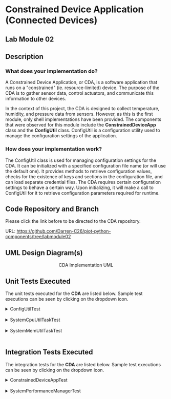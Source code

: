 # Constrained Device Application (Connected Devices)

## Lab Module 02

## Description

### What does your implementation do?
A Constrained Device Application, or CDA, is a software application that runs on a "constrained" (ie. resource-limited) device. The purpose of the CDA is to gather sensor data, control actuators, and communicate this information to other devices.

In the context of this project, the CDA is designed to collect temperature, humidity, and pressure data from sensors. However, as this is the first module, only shell implementations have been provided. The components that were observed for this module include the <b>ConstrainedDeviceApp</b> class and the <b>ConfigUtil</b> class. ConfigUtil is a configuration utility used to manage the configuration settings of the application.

### How does your implementation work?

The ConfigUtil class is used for managing configuration settings for the CDA. It can be initialized with a specified configuration file name (or will use the default one). It provides methods to retrieve configuration values, checks for the existence of keys and sections in the configuration file, and can load separate credential files. The CDA requires certain configuration settings to behave a certain way. Upon initializing, it will make a call to ConfigUtil for it to retrieve configuration parameters required for runtime.

## Code Repository and Branch
Please click the link before to be directed to the CDA repository.

URL: https://github.com/Darren-C26/piot-python-components/tree/labmodule02

## UML Design Diagram(s)

<p style="text-align: center;">CDA Implementation UML</p>

## Unit Tests Executed
The unit tests executed for the <b>CDA</b> are listed below. Sample test executions can be seen by clicking on the dropdown icon.

<details close>
<summary>ConfigUtilTest</summary>

```
Finding files... done.
Importing test modules ... done.

2023-09-22 20:42:58,167:ConfigUtilTest:INFO:Testing ConfigUtil class...
2023-09-22 20:42:58,168:ConfigUtil:INFO:Loading config: ./ValidTestConfig.props
2023-09-22 20:42:58,178:ConfigUtil:DEBUG:Config: ['Mqtt.GatewayService', 'Coap.GatewayService', 'ConstrainedDevice']
2023-09-22 20:42:58,178:ConfigUtil:INFO:Created instance of ConfigUtil: <programmingtheiot.common.ConfigUtil.ConfigUtil object at 0x000002EA46358DC0>
----------------------------------------------------------------------
Ran 8 tests in 0.012s

OK (skipped=1)
```
</details>

<br>

<details close>
<summary>SystemCpuUtilTaskTest</summary>

```
Finding files... done.
Importing test modules ... done.

2023-09-22 21:27:45,167:SystemCpuUtilTaskTest:INFO:Testing SystemCpuUtilTask class...
2023-09-22 21:27:45,167:SystemCpuUtilTaskTest:INFO:CPU utilization: 0.0
----------------------------------------------------------------------
Ran 1 test in 0.001s

OK
```
</details>
<br>

<details close>
<summary>SystemMemUtilTaskTest</summary>

```
Finding files... done.
Importing test modules ... done.

2023-09-22 21:33:36,855:SystemMemUtilTaskTest:INFO:Testing SystemMemUtilTask class...
2023-09-22 21:33:36,863:SystemMemUtilTaskTest:INFO:Virtual memory utilization: 92.4
----------------------------------------------------------------------
Ran 1 test in 0.008s

OK
```
</details>

<br>

## Integration Tests Executed
The integration tests for the <b>CDA</b> are listed below. Sample test executions can be seen by clicking on the dropdown icon.

<details close>
<summary>ConstrainedDeviceAppTest</summary>

```
Finding files... done.
Importing test modules ... done.

2023-09-22 21:59:26,688:root:INFO:Testing ConstrainedDeviceApp class...
2023-09-22 21:59:26,688:root:INFO:Initializing CDA...
2023-09-22 21:59:26,689:root:INFO:Loading config: ../../../../../../../config/PiotConfig.props
2023-09-22 21:59:26,690:root:DEBUG:Config: ['Mqtt.GatewayService', 'Coap.GatewayService', 'ConstrainedDevice']
2023-09-22 21:59:26,691:root:INFO:Created instance of ConfigUtil: <programmingtheiot.common.ConfigUtil.ConfigUtil object at 0x0000028C9E5FD210>
2023-09-22 21:59:26,691:tzlocal:DEBUG:Looking up time zone info from registry
2023-09-22 21:59:26,700:apscheduler.scheduler:INFO:Adding job tentatively -- it will be properly scheduled when the scheduler starts
2023-09-22 21:59:26,700:root:INFO:Starting CDA...
2023-09-22 21:59:26,700:root:INFO:Starting SystemPerformanceManager...
2023-09-22 21:59:26,702:apscheduler.scheduler:INFO:Added job "SystemPerformanceManager.handleTelemetry" to job store "default"
2023-09-22 21:59:26,702:apscheduler.scheduler:INFO:Scheduler started
2023-09-22 21:59:26,703:apscheduler.scheduler:DEBUG:Looking for jobs to run
2023-09-22 21:59:26,703:root:INFO:Started SystemPerformanceManager.
2023-09-22 21:59:26,703:apscheduler.scheduler:DEBUG:Next wakeup is due at 2023-09-22 21:59:31.700163-04:00 (in 4.997001 seconds)
2023-09-22 21:59:26,703:root:INFO:CDA started.
2023-09-22 21:59:26,703:root:INFO:CDA stopping...
2023-09-22 21:59:26,703:root:INFO:Stopping SystemPerformanceManager...
2023-09-22 21:59:26,703:apscheduler.scheduler:INFO:Scheduler has been shut down
2023-09-22 21:59:26,704:apscheduler.scheduler:DEBUG:Looking for jobs to run
2023-09-22 21:59:26,704:apscheduler.scheduler:DEBUG:No jobs; waiting until a job is added
2023-09-22 21:59:26,704:root:INFO:Stopped SystemPerformanceManager.
2023-09-22 21:59:26,704:root:INFO:CDA stopped with exit code 0.
----------------------------------------------------------------------
Ran 1 test in 0.016s

OK
```

</details>
<br>

<details close>
<summary>SystemPerformanceManagerTest</summary>

```
Finding files... done.
Importing test modules ... done.

2023-09-22 21:57:17,446:SystemPerformanceManagerTest:INFO:Testing SystemPerformanceManager class...
2023-09-22 21:57:17,447:ConfigUtil:INFO:Loading config: ../../../../../../../config/PiotConfig.props
2023-09-22 21:57:17,455:ConfigUtil:DEBUG:Config: ['Mqtt.GatewayService', 'Coap.GatewayService', 'ConstrainedDevice']
2023-09-22 21:57:17,455:ConfigUtil:INFO:Created instance of ConfigUtil: <programmingtheiot.common.ConfigUtil.ConfigUtil object at 0x0000015CF34A9150>
2023-09-22 21:57:17,455:win32:DEBUG:Looking up time zone info from registry
2023-09-22 21:57:17,478:base:INFO:Adding job tentatively -- it will be properly scheduled when the scheduler starts
2023-09-22 21:57:17,479:SystemPerformanceManager:INFO:Starting SystemPerformanceManager...
2023-09-22 21:57:17,481:base:INFO:Added job "SystemPerformanceManager.handleTelemetry" to job store "default"
2023-09-22 21:57:17,481:base:INFO:Scheduler started
2023-09-22 21:57:17,482:base:DEBUG:Looking for jobs to run
2023-09-22 21:57:17,482:base:DEBUG:Next wakeup is due at 2023-09-22 21:57:22.478575-04:00 (in 4.995996 seconds)
2023-09-22 21:57:17,482:SystemPerformanceManager:INFO:Started SystemPerformanceManager.
2023-09-22 21:57:22,479:base:DEBUG:Looking for jobs to run
2023-09-22 21:57:22,479:base:INFO:Running job "SystemPerformanceManager.handleTelemetry (trigger: interval[0:00:05], next run at: 2023-09-22 21:57:22 EDT)" (scheduled at 2023-09-22 21:57:22.478575-04:00)
2023-09-22 21:57:22,489:SystemPerformanceManager:DEBUG:CPU utilization is 14.7 percent, and memory utilization is 91.8 percent.
2023-09-22 21:57:22,489:base:INFO:Job "SystemPerformanceManager.handleTelemetry (trigger: interval[0:00:05], next run at: 2023-09-22 21:57:22 EDT)" executed successfully
2023-09-22 21:57:22,489:base:DEBUG:Next wakeup is due at 2023-09-22 21:57:27.478575-04:00 (in 4.989389 seconds)
2023-09-22 21:57:23,490:SystemPerformanceManager:INFO:Stopping SystemPerformanceManager...
----------------------------------------------------------------------
Ran 1 test in 6.045s2023-09-22 21:57:23,490:base:INFO:Scheduler has been shut down
2023-09-22 21:57:23,490:base:DEBUG:Looking for jobs to run
2023-09-22 21:57:23,490:base:DEBUG:No jobs; waiting until a job is added
2023-09-22 21:57:23,491:SystemPerformanceManager:INFO:Stopped SystemPerformanceManager.


OK
```

</details>
